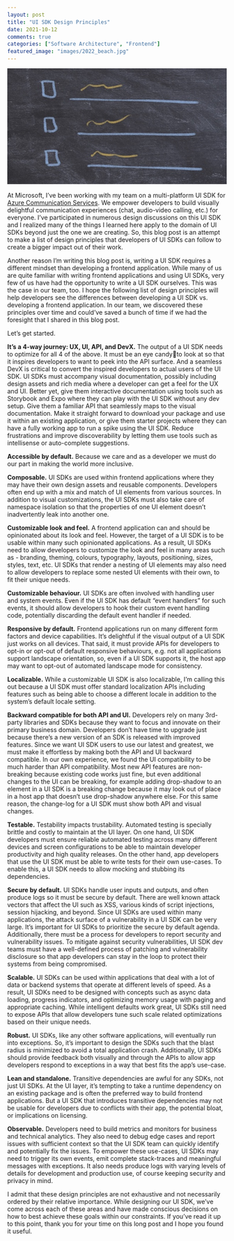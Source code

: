 ```yaml
---
layout: post
title: "UI SDK Design Principles"
date: 2021-10-12
comments: true
categories: ["Software Architecture", "Frontend"]
featured_image: "images/2022_beach.jpg"
---
```


![UI SDK Design Principles](/images/ui_sdk_principles.jpg)

At Microsoft, I’ve been working with my team on a multi-platform UI SDK for [Azure Communication Services](https://docs.microsoft.com/en-us/azure/communication-services/). We empower developers to build visually delightful communication experiences (chat, audio-video calling, etc.) for everyone. I’ve participated in numerous design discussions on this UI SDK and I realized many of the things I learned here apply to the domain of UI SDKs beyond just the one we are creating. So, this blog post is an attempt to make a list of design principles that developers of UI SDKs can follow to create a bigger impact out of their work.

Another reason I’m writing this blog post is, writing a UI SDK requires a different mindset than developing a frontend application. While many of us are quite familiar with writing frontend applications and using UI SDKs, very few of us have had the opportunity to write a UI SDK ourselves. This was the case in our team, too. I hope the following list of design principles will help developers see the differences between developing a UI SDK vs. developing a frontend application. In our team, we discovered these principles over time and could’ve saved a bunch of time if we had the foresight that I shared in this blog post.

Let’s get started.

**It’s a 4-way journey: UX, UI, API, and DevX.** The output of a UI SDK needs to optimize for all 4 of the above. It must be an eye candy💄to look at so that it inspires developers to want to peek into the API surface. And a seamless DevX is critical to convert the inspired developers to actual users of the UI SDK. UI SDKs must accompany visual documentation, possibly including design assets and rich media where a developer can get a feel for the UX and UI. Better yet, give them interactive documentation using tools such as Storybook and Expo where they can play with the UI SDK without any dev setup. Give them a familiar API that seamlessly maps to the visual documentation. Make it straight forward to download your package and use it within an existing application, or give them starter projects where they can have a fully working app to run a spike using the UI SDK. Reduce frustrations and improve discoverability by letting them use tools such as intellisense or auto-complete suggestions.

**Accessible by default.** Because we care and as a developer we must do our part in making the world more inclusive.

**Composable.** UI SDKs are used within frontend applications where they may have their own design assets and reusable components. Developers often end up with a mix and match of UI elements from various sources. In addition to visual customizations, the UI SDKs must also take care of namespace isolation so that the properties of one UI element doesn’t inadvertently leak into another one.

**Customizable look and feel.** A frontend application can and should be opinionated about its look and feel. However, the target of a UI SDK is to be usable within many such opinionated applications. As a result, UI SDKs need to allow developers to customize the look and feel in many areas such as - branding, theming, colours, typography, layouts, positioning, sizes, styles, text, etc. UI SDKs that render a nesting of UI elements may also need to allow developers to replace some nested UI elements with their own, to fit their unique needs.

**Customizable behaviour.** UI SDKs are often involved with handling user and system events. Even if the UI SDK has default “event handlers” for such events, it should allow developers to hook their custom event handling code, potentially discarding the default event handler if needed.

**Responsive by default.** Frontend applications run on many different form factors and device capabilities. It’s delightful if the visual output of a UI SDK just works on all devices. That said, it must provide APIs for developers to opt-in or opt-out of default responsive behaviours, e.g. not all applications support landscape orientation, so, even if a UI SDK supports it, the host app may want to opt-out of automated landscape mode for consistency.

**Localizable.** While a customizable UI SDK is also localizable, I’m calling this out because a UI SDK must offer standard localization APIs including features such as being able to choose a different locale in addition to the system’s default locale setting.

**Backward compatible for both API and UI.** Developers rely on many 3rd-party libraries and SDKs because they want to focus and innovate on their primary business domain. Developers don’t have time to upgrade just because there’s a new version of an SDK is released with improved features. Since we want UI SDK users to use our latest and greatest, we must make it effortless by making both the API and UI backward compatible. In our own experience, we found the UI compatibility to be much harder than API compatibility. Most new API features are non-breaking because existing code works just fine, but even additional changes to the UI can be breaking, for example adding drop-shadow to an element in a UI SDK is a breaking change because it may look out of place in a host app that doesn’t use drop-shadow anywhere else. For this same reason, the change-log for a UI SDK must show both API and visual changes.

**Testable.** Testability impacts trustability. Automated testing is specially brittle and costly to maintain at the UI layer. On one hand, UI SDK developers must ensure reliable automated testing across many different devices and screen configurations to be able to maintain developer productivity and high quality releases. On the other hand, app developers that use the UI SDK must be able to write tests for their own use-cases. To enable this, a UI SDK needs to allow mocking and stubbing its dependencies.

**Secure by default.** UI SDKs handle user inputs and outputs, and often produce logs so it must be secure by default. There are well known attack vectors that affect the UI such as XSS, various kinds of script injections, session hijacking, and beyond. Since UI SDKs are used within many applications, the attack surface of a vulnerability in a UI SDK can be very large. It’s important for UI SDKs to prioritize the secure by default agenda. Additionally, there must be a process for developers to report security and vulnerability issues. To mitigate against security vulnerabilities, UI SDK dev teams must have a well-defined process of patching and vulnerability disclosure so that app developers can stay in the loop to protect their systems from being compromised.

**Scalable.** UI SDKs can be used within applications that deal with a lot of data or backend systems that operate at different levels of speed. As a result, UI SDKs need to be designed with concepts such as async data loading, progress indicators, and optimizing memory usage with paging and appropriate caching. While intelligent defaults work great, UI SDKs still need to expose APIs that allow developers tune such scale related optimizations based on their unique needs.

**Robust.** UI SDKs, like any other software applications, will eventually run into exceptions. So, it’s important to design the SDKs such that the blast radius is minimized to avoid a total application crash. Additionally, UI SDKs should provide feedback both visually and through the APIs to allow app developers respond to exceptions in a way that best fits the app’s use-case.

**Lean and standalone.** Transitive dependencies are awful for any SDKs, not just UI SDKs. At the UI layer, it’s tempting to take a runtime dependency on an existing package and is often the  preferred way to build frontend applications. But a UI SDK that introduces transitive dependencies may not be usable for developers due to conflicts with their app, the potential bloat, or implications on licensing.

**Observable.** Developers need to build metrics and monitors for business and technical analytics. They also need to debug edge cases and report issues with sufficient context so that the UI SDK team can quickly identify and potentially fix the issues. To empower these use-cases, UI SDKs may need to trigger its own events, emit complete stack-traces and meaningful messages with exceptions. It also needs produce logs with varying levels of details for development and production use, of course keeping security and privacy in mind.

I admit that these design principles are not exhaustive and not necessarily ordered by their relative importance. While designing our UI SDK, we’ve come across each of these areas and have made conscious decisions on how to best achieve these goals within our constraints. If you’ve read it up to this point, thank you for your time on this long post and I hope you found it useful.
